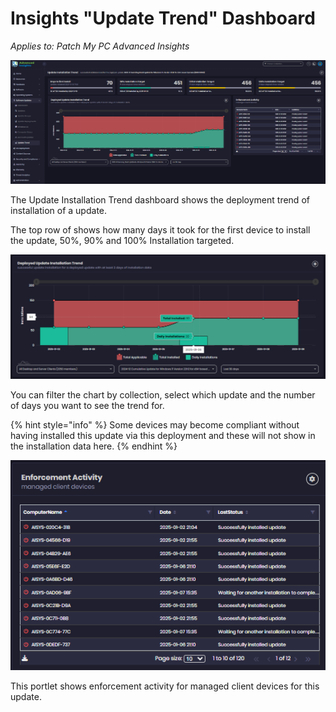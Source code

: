 # Insights "Update Trend" Dashboard

_Applies to: Patch My PC Advanced Insights_

![](/_images/image-(311).png "Update Installation Trend Dashboard")

The Update Installation Trend dashboard shows the deployment trend of installation of a update.

The top row of shows how many days it took for the first device to install the update, 50%, 90% and 100% Installation targeted.

![](/_images/image-(312).png "Deployment Update Installation Trend chart")

You can filter the chart by collection, select which update and the number of days you want to see the trend for.



{% hint style="info" %}
Some devices may become compliant without having installed this update via this deployment and these will not show in the installation data here.
{% endhint %}

![](/_images/image-(313).png "Enforcement Activity chart")

This portlet shows enforcement activity for managed client devices for this update.